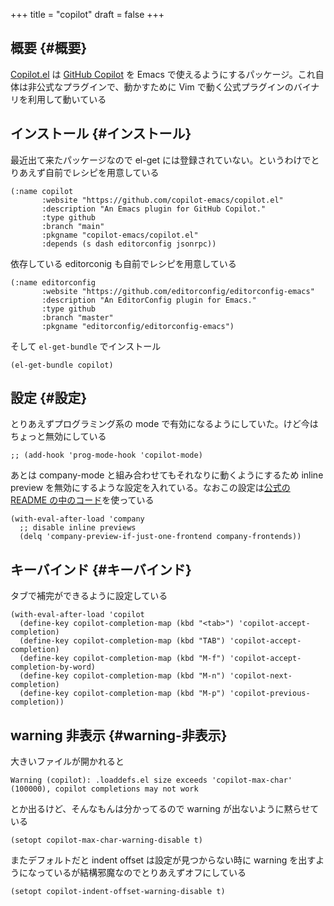 +++
title = "copilot"
draft = false
+++

## 概要 {#概要}

[Copilot.el](https://github.com/zerolfx/copilot.el) は [GitHub Copilot](https://github.com/features/copilot) を Emacs で使えるようにするパッケージ。これ自体は非公式なプラグインで、動かすために Vim で動く公式プラグインのバイナリを利用して動いている


## インストール {#インストール}

最近出て来たパッケージなので el-get には登録されていない。というわけでとりあえず自前でレシピを用意している

```emacs-lisp
(:name copilot
       :website "https://github.com/copilot-emacs/copilot.el"
       :description "An Emacs plugin for GitHub Copilot."
       :type github
       :branch "main"
       :pkgname "copilot-emacs/copilot.el"
       :depends (s dash editorconfig jsonrpc))
```

依存している editorconig も自前でレシピを用意している

```emacs-lisp
(:name editorconfig
       :website "https://github.com/editorconfig/editorconfig-emacs"
       :description "An EditorConfig plugin for Emacs."
       :type github
       :branch "master"
       :pkgname "editorconfig/editorconfig-emacs")
```

そして `el-get-bundle` でインストール

```emacs-lisp
(el-get-bundle copilot)
```


## 設定 {#設定}

とりあえずプログラミング系の mode で有効になるようにしていた。けど今はちょっと無効にしている

```emacs-lisp
;; (add-hook 'prog-mode-hook 'copilot-mode)
```

あとは company-mode と組み合わせてもそれなりに動くようにするため
inline preview を無効にするような設定を入れている。なおこの設定は[公式の README の中のコード](https://github.com/copilot-emacs/copilot.el#example-for-spacemacs)を使っている

```emacs-lisp
(with-eval-after-load 'company
  ;; disable inline previews
  (delq 'company-preview-if-just-one-frontend company-frontends))
```


## キーバインド {#キーバインド}

タブで補完ができるように設定している

```emacs-lisp
(with-eval-after-load 'copilot
  (define-key copilot-completion-map (kbd "<tab>") 'copilot-accept-completion)
  (define-key copilot-completion-map (kbd "TAB") 'copilot-accept-completion)
  (define-key copilot-completion-map (kbd "M-f") 'copilot-accept-completion-by-word)
  (define-key copilot-completion-map (kbd "M-n") 'copilot-next-completion)
  (define-key copilot-completion-map (kbd "M-p") 'copilot-previous-completion))
```


## warning 非表示 {#warning-非表示}

大きいファイルが開かれると

```text
Warning (copilot): .loaddefs.el size exceeds 'copilot-max-char' (100000), copilot completions may not work
```

とか出るけど、そんなもんは分かってるので warning が出ないように黙らせている

```emacs-lisp
(setopt copilot-max-char-warning-disable t)
```

またデフォルトだと indent offset は設定が見つからない時に warning を出すようになっているが結構邪魔なのでとりあえずオフにしている

```emacs-lisp
(setopt copilot-indent-offset-warning-disable t)
```
